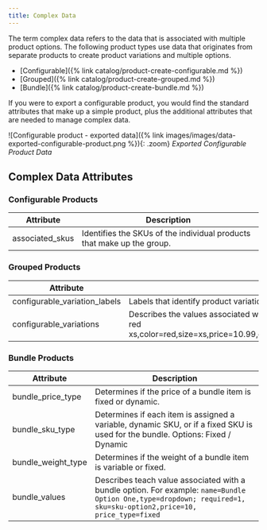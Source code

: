 ```yaml
---
title: Complex Data
---
```


The term complex data refers to the data that is associated with multiple product options. The following product types use data that originates from separate products to create product variations and multiple options.

- [Configurable]({% link catalog/product-create-configurable.md %})
- [Grouped]({% link catalog/product-create-grouped.md %})
- [Bundle]({% link catalog/product-create-bundle.md %})

If you were to export a configurable product, you would find the standard attributes that make up a simple product, plus the additional attributes that are needed to manage complex data.

![Configurable product - exported data]({% link images/images/data-exported-configurable-product.png %}){: .zoom}
_Exported Configurable Product Data_

## Complex Data Attributes

### Configurable Products

|Attribute|Description|
|--- |--- |
|associated_skus|Identifies the SKUs of the individual products that make up the group.|

### Grouped Products

|Attribute|Description|
|--- |--- |
|configurable_variation_labels|Labels that identify product variations. For example: `Choose Color:` or `Choose Size:`|
|configurable_variations|Describes the values associated with a product variation. For example: `sku=sku-red xs,color=red,size=xs,price=10.99,display=1,image=/pub/media/import/image1.png|sku=sku-red-m,color=red,size=m,price=20.88,display=1,image=/pub/media/import/image2.png`|

### Bundle Products

|Attribute|Description|
|--- |--- |
|bundle_price_type|Determines if the price of a bundle item is fixed or dynamic.|
|bundle_sku_type|Determines if each item is assigned a variable, dynamic SKU, or if a fixed SKU is used for the bundle. Options: Fixed / Dynamic|
|bundle_weight_type|Determines if the weight of a bundle item is variable or fixed.|
|bundle_values|Describes teach value associated with a bundle option. For example: `name=Bundle Option One,type=dropdown; required=1, sku=sku-option2,price=10, price_type=fixed`|
